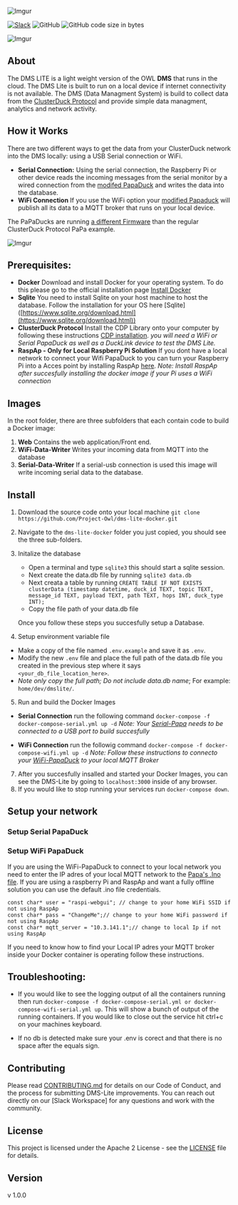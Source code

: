 ![Imgur](https://i.imgur.com/XLb61lc.png)

[![Slack](https://img.shields.io/badge/Join-Slack-blue?logo=slack&style=flat-square)](https://www.project-owl.com/slack)  ![GitHub](https://img.shields.io/github/license/project-owl/dms-lite-docker?style=flat-square) ![GitHub code size in bytes](https://img.shields.io/github/languages/code-size/project-owl/dms-lite-docker?logo=github&style=flat-square)


![Imgur](https://i.imgur.com/3zInWHg.jpg)


## About
The DMS LITE is a light weight version of the OWL **DMS** that runs in the cloud. The DMS Lite is built to run on a local device if internet connectivity is not available. The DMS (Data Managment System) is build to collect data from the [ClusterDuck Protocol](https://github.com/Call-for-Code/ClusterDuck-Protocol) and provide simple data managment, analytics and network activity. 

## How it Works
There are two different ways to get the data from your ClusterDuck network into the DMS locally: using a USB Serial connection or WiFi. 

- **Serial Connection:** Using the serial connection, the Raspberry Pi or other device reads the incoming messages from the serial monitor by a wired connection from the [modifed PapaDuck](https://github.com/Call-for-Code/ClusterDuck-Protocol/tree/master/examples/6.PaPi-DMS-Lite-Examples/Serial-PaPiDuckExample) and writes the data into the database. 
- **WiFi Connection** If you use the WiFi option your [modified Papaduck](https://github.com/Call-for-Code/ClusterDuck-Protocol/tree/master/examples/6.PaPi-DMS-Lite-Examples/PapiDuckExample-wifi) will publish all its data to a MQTT broker that runs on your local device. 

The PaPaDucks are running [a different Firmware](https://github.com/Call-for-Code/ClusterDuck-Protocol/tree/master/examples/6.PaPi-DMS-Lite-Examples) than the regular ClusterDuck Protocol PaPa example.


![Imgur](https://i.imgur.com/B5NbR0k.jpg)

## Prerequisites:

-  **Docker** Download and install Docker for your operating system. To do this please go to the official installation page  [Install Docker](https://docs.docker.com/get-docker/)
-   **Sqlite** You need to  install Sqlite on your host machine to host the database. Follow the installation for your OS here [Sqlite] ([https://www.sqlite.org/download.html](https://www.sqlite.org/download.html))
-   **ClusterDuck Protocol** Install the CDP Library onto your computer by following these instructions  [CDP installation](https://github.com/Call-for-Code/ClusterDuck-Protocol/wiki/getting-started).  _you will need a WiFi or Serial PapaDuck  as well as a DuckLink device to test the DMS Lite._
- **RaspAp - Only for Local Raspberry Pi Solution** If you dont have a local network to connect your Wifi PapaDuck to you can turn your Raspberry Pi into a Acces point by installing RaspAp [here](https://raspap.com/#quick). *Note: Install RaspAp after succesfully installing the docker image if your Pi uses a WiFi connection*

## Images 
In the root folder, there are three subfolders that each contain code to build a Docker image:

 1. **Web** Contains the web application/Front end.
 2. **WiFi-Data-Writer** Writes your incoming data from MQTT into the database
 3. **Serial-Data-Writer** If a serial-usb connection is used this image will write incoming serial data to the database.
 
## Install

1.  Download the source code onto your local machine
 `git clone https://github.com/Project-Owl/dms-lite-docker.git`
 
2.  Navigate to the `dms-lite-docker` folder you just copied, you should see the three sub-folders. 

3. Initalize the database
    - Open a terminal and type `sqlite3` this should start a sqlite session.
    - Next create the data.db file by running `sqlite3 data.db`
    - Next creata a table by running 
    `CREATE TABLE IF NOT EXISTS clusterData (timestamp datetime, duck_id TEXT, topic TEXT, message_id TEXT, payload TEXT, path TEXT, hops INT, duck_type INT);`
    - Copy the file path of your data.db file 
    
    Once you follow these steps you succesfully setup a Database. 

4. Setup environment variable file  
- Make a copy of the file named `.env.example` and save it as `.env`.
- Modify the new `.env` file and place the full path of the data.db file you created in the previous step where it says `<your_db_file_location_here>`.
-  *Note only copy the full path; Do not include data.db name*; For example: `home/dev/dmslite/`. 

5. Run and build the Docker Images
- **Serial Connection** run the following command
 `docker-compose -f docker-compose-serial.yml up -d` 
 *Note: Your [Serial-Papa](https://github.com/Call-for-Code/ClusterDuck-Protocol/tree/master/examples/6.PaPi-DMS-Lite-Examples/Serial-PaPiDuckExample) needs to be connected to a USB port to build succesfully*
 
 - **WiFi Connection** run the followig command
 `docker-compose -f docker-compose-wifi.yml up -d` 
 *Note: Follow these instructions to connecto your [WiFi-PapaDuck](https://github.com/Call-for-Code/ClusterDuck-Protocol/tree/master/examples/6.PaPi-DMS-Lite-Examples/PapiDuckExample-wifi) to your local MQTT Broker*
 
7. After you succesfully insalled and started your Docker Images, you can see the DMS-Lite by going to `localhost:3000` inside of any browser.
8. If you would like to stop running your services run  `docker-compose down`.


## Setup your network

### Setup Serial PapaDuck

### Setup WiFi PapaDuck
If you are using the WiFi-PapaDuck to connect to your local network you need to enter the IP adres of your local MQTT network to the [Papa's .Ino file](https://github.com/Call-for-Code/ClusterDuck-Protocol/blob/master/examples/6.PaPi-DMS-Lite-Examples/PapiDuckExample-wifi/PapiDuckExample-wifi.ino). If you are using a raspberry Pi and RaspAp and want a fully offline solution you can use the default .ino file credentials.

    const char* user = "raspi-webgui"; // change to your home WiFi SSID if not using RaspAp
    const char* pass = "ChangeMe";// change to your home WiFi password if not using RaspAp
    const char* mqtt_server = "10.3.141.1";// change to local Ip if not using RaspAp

If you need to know how to find your Local IP adres your MQTT broker inside your Docker container is operating follow these instructions.



## Troubleshooting:

-   If you would like to see the logging output of all the containers running then run  `docker-compose -f docker-compose-serial.yml or docker-compose-wifi-serial.yml up`. This will show a bunch of output of the running containers. If you would like to close out the service hit ctrl+c on your machines keyboard.

- If no db is detected make sure your .env is corect and that there is no space after the equals sign. 

## Contributing

Please read [CONTRIBUTING.md](CONTRIBUTING.md) for details on our Code of Conduct, and the process for submitting DMS-Lite improvements. You can reach out directly on our [Slack Workspace] for any questions and work with the community. 


## License

This project is licensed under the Apache 2 License - see the [LICENSE](LICENSE) file for details.

## Version
v 1.0.0


